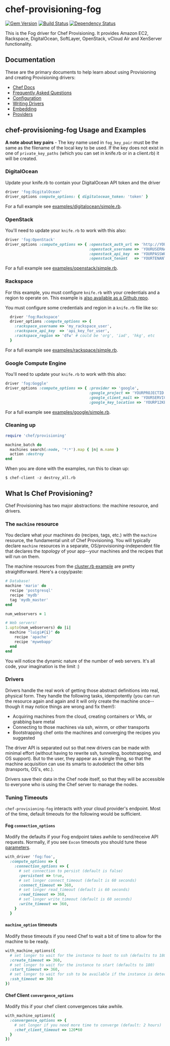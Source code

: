 # chef-provisioning-fog

[![Gem Version](https://img.shields.io/gem/v/chef-provisioning-fog.svg)][gem]
[![Build Status](https://travis-ci.org/chef/chef-provisioning-fog.svg?branch=master)][travis]
[![Dependency Status](https://img.shields.io/gemnasium/chef/chef-provisioning-fog.svg)][gemnasium]

This is the Fog driver for Chef Provisioning.  It provides Amazon EC2, Rackspace, DigitalOcean, SoftLayer, OpenStack, vCloud Air and XenServer functionality.

## Documentation

These are the primary documents to help learn about using Provisioning and creating Provisioning drivers:

* [Chef Docs](https://docs.chef.io/provisioning.html)
* [Frequently Asked Questions](https://github.com/chef/chef-provisioning/blob/master/docs/faq.md)
* [Configuration](https://github.com/chef/chef-provisioning/blob/master/docs/configuration.md#configuring-and-using-provisioning-drivers)
* [Writing Drivers](https://github.com/chef/chef-provisioning/blob/master/docs/building_drivers.md#writing-drivers)
* [Embedding](https://github.com/chef/chef-provisioning/blob/master/docs/embedding.md)
* [Providers](https://github.com/chef/chef-provisioning/blob/master/docs/providers)

## chef-provisioning-fog Usage and Examples

**A note about key pairs** - The key name used in `fog_key_pair` must be the same as the filename of the local key to be used. If the key does not exist in one of `private_key_paths` (which you can set in knife.rb or in a client.rb) it will be created.

### DigitalOcean

Update your knife.rb to contain your DigitalOcean API token and the driver

```ruby
driver 'fog:DigitalOcean'
driver_options compute_options: { digitalocean_token: 'token' }
```

For a full example see [examples/digitalocean/simple.rb](examples/digitalocean/simple.rb).

### OpenStack

You'll need to update your `knife.rb` to work with this also:

```ruby
driver 'fog:OpenStack'
driver_options :compute_options => { :openstack_auth_url => 'http://YOUROPENSTACK-CLOUD:5000/v2.0/tokens',
                                     :openstack_username => 'YOURUSERNAME',
                                     :openstack_api_key  => 'YOURPASSWORD',
                                     :openstack_tenant   => 'YOURTENANTIDNAME' }
```

For a full example see [examples/openstack/simple.rb](examples/openstack/simple.rb).

### Rackspace

For this example, you must configure `knife.rb` with your credentials and a region to operate on. This example is [also available as a Github repo](https://github.com/martinb3/chef-provisioning-rackspace-example).

You must configure some credentials and region in a `knife.rb` file like so:
```ruby
  driver 'fog:Rackspace'
  driver_options :compute_options => {
    :rackspace_username => 'my_rackspace_user',
    :rackspace_api_key  => 'api_key_for_user',
    :rackspace_region => 'dfw' # could be 'org', 'iad', 'hkg', etc
  }
```

For a full example see [examples/rackspace/simple.rb](examples/rackspace/simple.rb).

### Google Compute Engine

You'll need to update your `knife.rb` to work with this also:

```ruby
driver 'fog:Goggle'
driver_options :compute_options => { :provider => 'google',
                                     :google_project => 'YOURPROJECTID',
                                     :google_client_mail => 'YOURSERVICEACCOUNTEMAIL',
                                     :google_key_location => 'YOURP12KEYFILEPATH' }
```

For a full example see [examples/google/simple.rb](examples/google/simple.rb).

### Cleaning up

```ruby
require 'chef/provisioning'

machine_batch do
  machines search(:node, '*:*').map { |n| n.name }
  action :destroy
end
```

When you are done with the examples, run this to clean up:

```
$ chef-client -z destroy_all.rb
```

## What Is Chef Provisioning?

Chef Provisioning has two major abstractions: the machine resource, and drivers.

### The `machine` resource

You declare what your machines do (recipes, tags, etc.) with the `machine` resource, the fundamental unit of Chef Provisioning.  You will typically declare `machine` resources in a separate, OS/provisioning-independent file that declares the *topology* of your app--your machines and the recipes that will run on them.

The machine resources from the [cluster.rb example](https://github.com/chef/chef-provisioning/blob/master/docs/examples/cluster.rb) are pretty straightforward.  Here's a copy/paste:

```ruby
# Database!
machine 'mario' do
  recipe 'postgresql'
  recipe 'mydb'
  tag 'mydb_master'
end

num_webservers = 1

# Web servers!
1.upto(num_webservers) do |i|
  machine "luigi#{i}" do
    recipe 'apache'
    recipe 'mywebapp'
  end
end
```

You will notice the dynamic nature of the number of web servers.  It's all code, your imagination is the limit :)

### Drivers

Drivers handle the real work of getting those abstract definitions into real, physical form.  They handle the following tasks, idempotently (you can run the resource again and again and it will only create the machine once--though it may notice things are wrong and fix them!):

* Acquiring machines from the cloud, creating containers or VMs, or grabbing bare metal
* Connecting to those machines via ssh, winrm, or other transports
* Bootstrapping chef onto the machines and converging the recipes you suggested

The driver API is separated out so that new drivers can be made with minimal effort (without having to rewrite ssh, tunneling, bootstrapping, and OS support).  But to the user, they appear as a single thing, so that the machine acquisition can use its smarts to autodetect the other bits (transports, OS's, etc.).

Drivers save their data in the Chef node itself, so that they will be accessible to everyone who is using the Chef server to manage the nodes.

### Tuning Timeouts

`chef-provisioning-fog` interacts with your cloud provider's endpoint.  Most of
the time, default timeouts for the following would be sufficient.

#### Fog `connection_options`

Modify the defaults if your Fog endpoint takes awhile to send/receive API requests.  Normally, if you see `Excon` timeouts you should tune these [parameters](https://github.com/excon/excon/blob/75d85a7e304cbd1c9dc3c7c40c6de5a995f5cd04/lib/excon/constants.rb#L110-L139).

```ruby
with_driver 'fog:foo',
  :compute_options => {
    :connection_options => {
      # set connection to persist (default is false)
      :persistent => true,
      # set longer connect_timeout (default is 60 seconds)
      :connect_timeout => 360,
      # set longer read_timeout (default is 60 seconds)
      :read_timeout => 360,
      # set longer write_timeout (default is 60 seconds)
      :write_timeout => 360,
    }
  }
```
#### `machine_option` timeouts

Modify these timeouts if you need Chef to wait a bit of time to allow for the machine to be ready.

```ruby
with_machine_options({
  # set longer to wait for the instance to boot to ssh (defaults to 180)
  :create_timeout => 360,
  # set longer to wait for the instance to start (defaults to 180)
  :start_timeout => 360,
  # set longer to wait for ssh to be available if the instance is detected up (defaults to 20)
  :ssh_timeout => 360
})
```

#### Chef Client `convergence_options`

Modify this if your chef client convergences take awhile.

```ruby
with_machine_options({
  :convergence_options => {
    # set longer if you need more time to converge (default: 2 hours)
    :chef_client_timeout => 120*60
  }
})
```

[gem]: https://rubygems.org/gems/chef-provisioning-fog
[travis]: https://travis-ci.org/chef/chef-provisioning-fog
[gemnasium]: https://gemnasium.com/chef/chef-provisioning-fog
